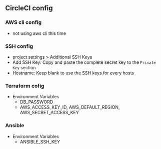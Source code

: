 ## CircleCI config

### AWS cli config
- not using aws cli this time

### SSH config
- project settings \> Additional SSH Keys
- Add SSH Key: Copy and paste the complete secret key to the <code>Private Key</code> section
- Hostname: Keep blank to use the SSH keys for every hosts

### Terraform cofig
- Environment Variables
    - DB_PASSWORD
    - AWS_ACCESS_KEY_ID, AWS_DEFAULT_REGION, AWS_SECRET_ACCESS_KEY

### Ansible
- Environment Variables
    - ANSIBLE_SSH_KEY
